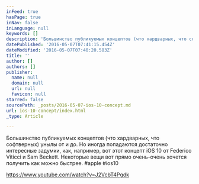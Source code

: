 ```yaml
---
inFeed: true
hasPage: true
inNav: false
inLanguage: null
keywords: []
description: 'Большинство публикуемых концептов (что хардварных, что софтверных) унылы от и до. Но иногда попадаются достаточно интересные задумки, как, например, вот этот концепт iOS 10 от Federico Viticci и Sam Beckett. Некоторые вещи вот прямо очень-очень хочется получить как можно быстрее. #apple #ios10 '
datePublished: '2016-05-07T07:41:15.454Z'
dateModified: '2016-05-07T07:40:20.583Z'
title: ''
author: []
authors: []
publisher:
  name: null
  domain: null
  url: null
  favicon: null
starred: false
sourcePath: _posts/2016-05-07-ios-10-concept.md
url: ios-10-concept/index.html
_type: Article

---
```

Большинство публикуемых концептов (что хардварных, что софтверных) унылы от и до. Но иногда попадаются достаточно интересные задумки, как, например, вот этот концепт iOS 10 от Federico Viticci и Sam Beckett. Некоторые вещи вот прямо очень-очень хочется получить как можно быстрее. \#apple \#ios10 

https://www.youtube.com/watch?v=J2VcbT4Pgdk